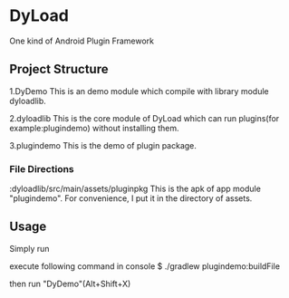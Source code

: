# DyLoad
One kind of Android Plugin Framework

## Project Structure
1.DyDemo
This is an demo module which compile with library module dyloadlib.

2.dyloadlib
This is the core module of DyLoad which can run plugins(for example:plugindemo) without installing them.

3.plugindemo
This is the demo of plugin package.

### File Directions
:dyloadlib/src/main/assets/pluginpkg
This is the apk of app module "plugindemo". For convenience, I put it in the directory of assets.


## Usage

Simply run

execute following command in console
    $ ./gradlew plugindemo:buildFile

then run "DyDemo"(Alt+Shift+X)

